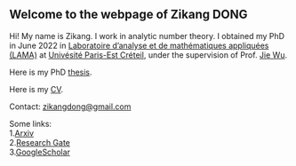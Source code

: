 ## Welcome to the webpage of Zikang DONG


Hi! My name is Zikang. I work in analytic number theory. I obtained my PhD in June 2022 in [Laboratoire d’analyse et de mathématiques appliquées (LAMA)](https://lama.u-pem.fr/) at [Univésité Paris-Est Créteil](https://www.u-pec.fr/), under the supervision of Prof. [Jie Wu](https://lama.u-pem.fr/membres/wu.jie).

Here is my PhD [thesis](https://www.theses.fr/s211943).

Here is my [CV]().

Contact: zikangdong@gmail.com


Some links:  
1.[Arxiv](https://arxiv.org/search/?query=zikang+dong&searchtype=all&abstracts=show&order=-announced_date_first&size=50)  
2.[Research Gate](https://www.researchgate.net/profile/Dong-Zikang)  
3.[GoogleScholar](https://scholar.google.com/citations?hl=zh-CN&user=HSSpfrEAAAAJ)





